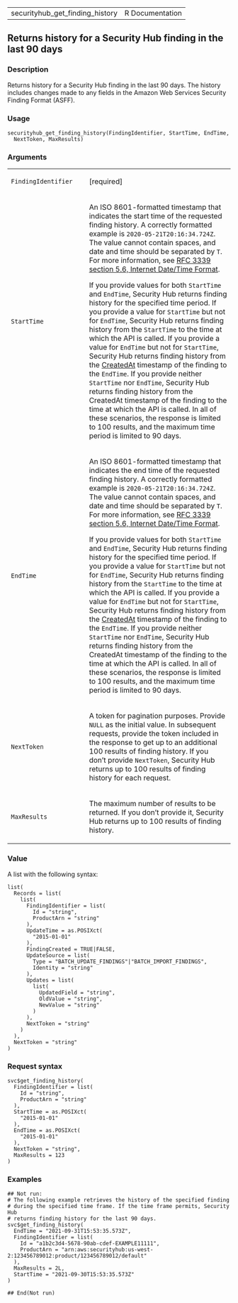 <table style="width: 100%;">
<tbody>
<tr class="odd">
<td>securityhub_get_finding_history</td>
<td style="text-align: right;">R Documentation</td>
</tr>
</tbody>
</table>

## Returns history for a Security Hub finding in the last 90 days

### Description

Returns history for a Security Hub finding in the last 90 days. The
history includes changes made to any fields in the Amazon Web Services
Security Finding Format (ASFF).

### Usage

    securityhub_get_finding_history(FindingIdentifier, StartTime, EndTime,
      NextToken, MaxResults)

### Arguments

<table>
<colgroup>
<col style="width: 35%" />
<col style="width: 65%" />
</colgroup>
<tbody>
<tr class="odd">
<td><code
id="securityhub_get_finding_history_:_FindingIdentifier">FindingIdentifier</code></td>
<td><p>[required]</p></td>
</tr>
<tr class="even">
<td><code
id="securityhub_get_finding_history_:_StartTime">StartTime</code></td>
<td><p>An ISO 8601-formatted timestamp that indicates the start time of
the requested finding history. A correctly formatted example is <code
style="white-space: pre;">⁠2020-05-21T20:16:34.724Z⁠</code>. The value
cannot contain spaces, and date and time should be separated by
<code>T</code>. For more information, see <a
href="https://www.rfc-editor.org/rfc/rfc3339#section-5.6">RFC 3339
section 5.6, Internet Date/Time Format</a>.</p>
<p>If you provide values for both <code>StartTime</code> and
<code>EndTime</code>, Security Hub returns finding history for the
specified time period. If you provide a value for <code>StartTime</code>
but not for <code>EndTime</code>, Security Hub returns finding history
from the <code>StartTime</code> to the time at which the API is called.
If you provide a value for <code>EndTime</code> but not for
<code>StartTime</code>, Security Hub returns finding history from the <a
href="https://docs.aws.amazon.com/securityhub/1.0/APIReference/API_AwsSecurityFindingFilters.html#securityhub-Type-AwsSecurityFindingFilters-CreatedAt">CreatedAt</a>
timestamp of the finding to the <code>EndTime</code>. If you provide
neither <code>StartTime</code> nor <code>EndTime</code>, Security Hub
returns finding history from the CreatedAt timestamp of the finding to
the time at which the API is called. In all of these scenarios, the
response is limited to 100 results, and the maximum time period is
limited to 90 days.</p></td>
</tr>
<tr class="odd">
<td><code
id="securityhub_get_finding_history_:_EndTime">EndTime</code></td>
<td><p>An ISO 8601-formatted timestamp that indicates the end time of
the requested finding history. A correctly formatted example is <code
style="white-space: pre;">⁠2020-05-21T20:16:34.724Z⁠</code>. The value
cannot contain spaces, and date and time should be separated by
<code>T</code>. For more information, see <a
href="https://www.rfc-editor.org/rfc/rfc3339#section-5.6">RFC 3339
section 5.6, Internet Date/Time Format</a>.</p>
<p>If you provide values for both <code>StartTime</code> and
<code>EndTime</code>, Security Hub returns finding history for the
specified time period. If you provide a value for <code>StartTime</code>
but not for <code>EndTime</code>, Security Hub returns finding history
from the <code>StartTime</code> to the time at which the API is called.
If you provide a value for <code>EndTime</code> but not for
<code>StartTime</code>, Security Hub returns finding history from the <a
href="https://docs.aws.amazon.com/securityhub/1.0/APIReference/API_AwsSecurityFindingFilters.html#securityhub-Type-AwsSecurityFindingFilters-CreatedAt">CreatedAt</a>
timestamp of the finding to the <code>EndTime</code>. If you provide
neither <code>StartTime</code> nor <code>EndTime</code>, Security Hub
returns finding history from the CreatedAt timestamp of the finding to
the time at which the API is called. In all of these scenarios, the
response is limited to 100 results, and the maximum time period is
limited to 90 days.</p></td>
</tr>
<tr class="even">
<td><code
id="securityhub_get_finding_history_:_NextToken">NextToken</code></td>
<td><p>A token for pagination purposes. Provide <code>NULL</code> as the
initial value. In subsequent requests, provide the token included in the
response to get up to an additional 100 results of finding history. If
you don’t provide <code>NextToken</code>, Security Hub returns up to 100
results of finding history for each request.</p></td>
</tr>
<tr class="odd">
<td><code
id="securityhub_get_finding_history_:_MaxResults">MaxResults</code></td>
<td><p>The maximum number of results to be returned. If you don’t
provide it, Security Hub returns up to 100 results of finding
history.</p></td>
</tr>
</tbody>
</table>

### Value

A list with the following syntax:

    list(
      Records = list(
        list(
          FindingIdentifier = list(
            Id = "string",
            ProductArn = "string"
          ),
          UpdateTime = as.POSIXct(
            "2015-01-01"
          ),
          FindingCreated = TRUE|FALSE,
          UpdateSource = list(
            Type = "BATCH_UPDATE_FINDINGS"|"BATCH_IMPORT_FINDINGS",
            Identity = "string"
          ),
          Updates = list(
            list(
              UpdatedField = "string",
              OldValue = "string",
              NewValue = "string"
            )
          ),
          NextToken = "string"
        )
      ),
      NextToken = "string"
    )

### Request syntax

    svc$get_finding_history(
      FindingIdentifier = list(
        Id = "string",
        ProductArn = "string"
      ),
      StartTime = as.POSIXct(
        "2015-01-01"
      ),
      EndTime = as.POSIXct(
        "2015-01-01"
      ),
      NextToken = "string",
      MaxResults = 123
    )

### Examples

    ## Not run: 
    # The following example retrieves the history of the specified finding
    # during the specified time frame. If the time frame permits, Security Hub
    # returns finding history for the last 90 days.
    svc$get_finding_history(
      EndTime = "2021-09-31T15:53:35.573Z",
      FindingIdentifier = list(
        Id = "a1b2c3d4-5678-90ab-cdef-EXAMPLE11111",
        ProductArn = "arn:aws:securityhub:us-west-2:123456789012:product/123456789012/default"
      ),
      MaxResults = 2L,
      StartTime = "2021-09-30T15:53:35.573Z"
    )

    ## End(Not run)
